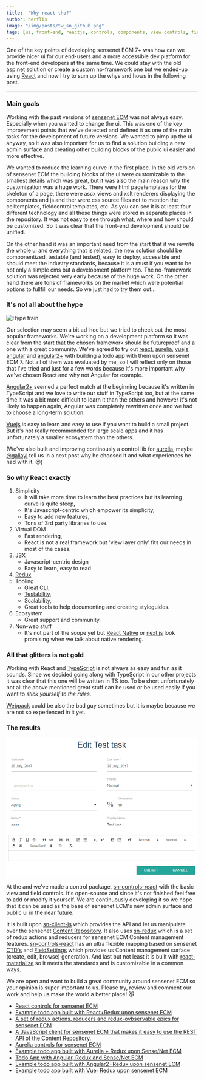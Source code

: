 ```yaml
---
title:  "Why react tho?"
author: herflis
image: "/img/posts/tw_sn_github.png"
tags: [ui, front-end, reactjs, controls, components, view controls, field controls, forms]
---
```


One of the key points of developing sensenet ECM 7+ was how can we provide nicer ui for our end-users and a more accessible dev platform for the front-end developers at the same time. We could stay with the old asp.net solution or create a custom no-framework one but we ended-up using [React](https://facebook.github.io/react/) and now I try to sum up the whys and hows in the following post.

---

### Main goals

Working with the past versions of [sensenet ECM](https://sensenet.com) was not always easy. Especially when you wanted to change the ui. This was one of the key improvement points that we've detected and defined it as one of the main tasks for the development of future versions. We wanted to pimp up the ui anyway, so it was also important for us to find a solution building a new admin surface and creating other building blocks of the public ui easier and more effective.

We wanted to reduce the learning curve in the first place. In the old version of sensenet ECM the building blocks of the ui were customizable to the smallest details which was great, but it was also the main reason why the customization was a huge work. There were html pagetemplates for the skeleton of a page, there were ascx views and xslt renderers displaying the components and js and ther were css source files not to mention the celltemplates, fieldcontrol templates, etc. As you can see it is at least four different technology and all these things were stored in separate places in the repository. It was not easy to see through what, where and how should be customized. So it was clear that the front-end development should be unified.

On the other hand it was an important need from the start that if we rewrite the whole ui and everything that is related, the new solution should be componentized, testable (and tested), easy to deploy, accessible and should meet the industry standards, because it is a must if you want to be not only a simple cms but a development platform too.
The no-framework solution was rejected very early because of the huge work. On the other hand there are tons of frameworks on the market which were potential options to fullfill our needs. So we just had to try them out...

### It's not all about the hype

![Hype train](/img/posts/hypetrain.gif)

Our selection may seem a bit ad-hoc but we tried to check out the most popular frameworks. We're working on a development platform so it was clear from the start that the chosen framework should be futureproof and a one with a great community. We've agreed to try out [react](https://facebook.github.io/react/), [aurelia](http://aurelia.io/), [vuejs](https://vuejs.org/), [angular](https://angularjs.org/) and [angular2+](https://angular.io/) with building a todo app with them upon sensenet ECM 7. Not all of them was evaluated by me, so I will reflect only on those that I've tried and just for a few words because it's more important why we've chosen React and why not Angular for example. 

[Angular2+](https://angular.io/) seemed a perfect match at the beginning because it's written in TypeScript and we love to write our stuff in TypeScript too, but at the same time it was a bit more difficult to learn it than the others and however it's not likely to happen again, Angular was completely rewritten once and we had to choose a long-term solution.

[Vuejs](https://vuejs.org/) is easy to learn and easy to use if you want to build a small project. But it's not really recommended for large scale apps and it has unfortunately a smaller ecosystem than the others.

(We've also built and improving continously a control lib for [aurelia](http://aurelia.io/), maybe [@gallayl](https://github.com/orgs/SenseNet/people/gallayl) tell us in a next post why he choosed it and what experiences he had with it. 😉)

### So why React exactly

1. Simplicity
    - It will take more time to learn the best practices but its learning curve is quite steep,
    - It's Javascript-centric which empower its simplicity,
    - Easy to add new features,
    - Tons of 3rd party libraries to use.
2. Virtual DOM   
    - Fast rendering,
    - React is not a real framework but 'view layer only' fits our needs in most of the cases.
2. JSX
    - Javascript-centric design
    - Easy to learn, easy to read
3. [Redux](http://redux.js.org/)
4. Tooling
    - [Great CLI](https://facebook.github.io/react/blog/2016/07/22/create-apps-with-no-configuration.html),
    - [Testability](https://github.com/facebookincubator/create-react-app/blob/master/packages/react-scripts/template/README.md#running-tests),
    - Scalability,
    - Great tools to help documenting and creating styleguides.
5. Ecosystem
    - Great support and community.
6. Non-web stuff 
    - It's not part of the scope yet but [React Native](https://facebook.github.io/react-native/) or [next.js](https://github.com/zeit/next.js/) look promising when we talk about native rendering.

### All that glitters is not gold

Working with React and [TypeScript](https://www.typescriptlang.org/) is not always as easy and fun as it sounds. Since we decided going along with TypeScript in our other projects it was clear that this one will be written in TS too. To be short unfortunately not all the above mentioned great stuff can be used or be used easily if you want to *stick yourself to the rules*. 

[Webpack](https://webpack.github.io/) could be also the bad guy sometimes but it is maybe because we are not so experienced in it yet.

### The results

![React todo app](/img/posts/react-todoapp.png)

At the and we've made a control package, [sn-controls-react](https://github.com/SenseNet/sn-controls-react) with the basic view and field controls. It's open-source and since it's not finished feel free to add or modify it yourself. We are continuously developing it so we hope that it can be used as the base of sensenet ECM's new admin surface and public ui in the near future.

It is built upon [sn-client-js](https://github.com/SenseNet/sn-client-js) which provides the API and let us manipulate over the sensenet [Content Repository](http://community.sensenet.com/docs/content-repository/). It also uses [sn-redux](https://github.com/SenseNet/sn-redux) which is a set of redux actions and reducers for sensenet ECM Content management features. [sn-controls-react](ttps://github.com/SenseNet/sn-controls-react) has an ultra flexible mapping based on sensenet [CTD's](http://community.sensenet.com/blog/2017/07/19/how-to-make-your-life-infinitely-better-sensenet-ctd) and [FieldSettings](http://wiki.sensenet.com/Field_Setting) which provides us Content management surface (create, edit, browse) generation. And last but not least it is built with [react-materialize](https://react-materialize.github.io/#/) so it meets the standards and is customizable in a common ways.

We are open and want to build a great community around sensenet ECM so your opinion is super important to us. Please try, review and comment our work and help us make the world a better place! 😻

- [React controls for sensenet ECM](https://github.com/SenseNet/sn-controls-react)
- [Example todo app built with React+Redux upon sensenet ECM](https://github.com/SenseNet/sn-react-redux-todo-app)
- [A set of redux actions, reducers and redux-ovbservable epics for sensenet ECM](https://github.com/SenseNet/sn-redux)
- [A JavaScript client for sensenet ECM that makes it easy to use the REST API of the Content Repository.](https://github.com/SenseNet/sn-client-js)
- [Aurelia controls for sensenet ECM](https://github.com/SenseNet/sn-controls-aurelia)
- [Example todo app built with Aurelia + Redux upon Sense/Net ECM](https://github.com/B3zo0/sn7-aurelia-redux-todo-app)
- [Todo App with Angular, Redux and Sense/Net ECM](https://github.com/blaskodaniel/sn-angular-redux-todo-app)
- [Example todo app built with Angular2+Redux upon sensenet ECM](https://github.com/SenseNet/sn-angular2-redux-todo-app)
- [Example todo app built with Vue+Redux upon sensenet ECM](https://github.com/SenseNet/sn-vue-redux-todo-app)
